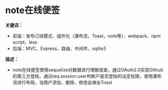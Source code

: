 <!--
 * @Author: your name
 * @Date: 2019-10-27 22:29:36
 * @LastEditTime: 2020-02-19 14:29:02
 * @LastEditors: Please set LastEditors
 * @Description: In User Settings Edit
 * @FilePath: \stciky-note\views\README.md
 -->
# note在线便签


**关键词：**
- 前端：发布订阅模式、组件化（瀑布流，Toast，note等）、webpack、npm script、less
- 后端：MVC、Express、路由、中间件、sqlite3

**描述：**
- note在线便签使用sequelize对数据进行增删改查，通过OAuth2.0实现Github的第三方登陆，通过req.session.user判断户是否登陆的设定权限，使用瀑布流进行布局，当用户添加、删除、修改会弹出Toast
